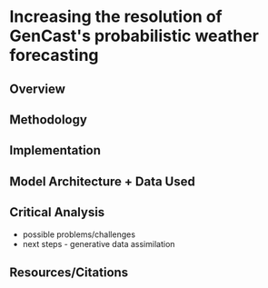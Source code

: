 # Increasing the resolution of GenCast's probabilistic weather forecasting

## Overview

## Methodology

## Implementation

## Model Architecture + Data Used

## Critical Analysis
- possible problems/challenges
- next steps - generative data assimilation

## Resources/Citations
